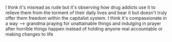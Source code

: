 I think it's misread as rude but it's observing how drug addicts use it to relieve them from the torment of their daily lives and bear it but doesn't truly offer them freedom within the capitalist system. I think it's compassionate in a way --> grandma praying for unattainable things and indulging in prayer after horrible things happen instead of holding anyone real accountable or making changes to life